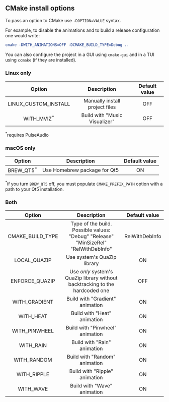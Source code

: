 ## CMake install options

To pass an option to CMake use `-DOPTION=VALUE` syntax.

For example, to disable the animations and to build a release configuration one would write:

```cmake
cmake -DWITH_ANIMATIONS=OFF -DCMAKE_BUILD_TYPE=Debug ..
```

You can also configure the project in a GUI using `cmake-gui` and in a TUI using `ccmake` (if they are installed).

### Linux only

| Option                | Description                           | Default value   |
| :---------:           | :-------------:                       | :-------------: |
| LINUX_CUSTOM_INSTALL  | Manually install project files        | OFF             |
| WITH_MVIZ<sup>*</sup> | Build with "Music Visualizer"         | OFF             |

<sup>*</sup>requires PulseAudio

### macOS only

| Option                | Description                   | Default value   |
| :---------:           | :-------------:               | :-------------: |
| BREW_QT5<sup>*</sup>  | Use Homebrew package for Qt5  | ON              |

<sup>*</sup>if you turn `BREW_QT5` off, you must populate `CMAKE_PREFIX_PATH` option with a path to your Qt5 installation.

### Both

| Option            | Description                     | Default value   |
| :---------:       | :-------------:                 | :-------------: |
| CMAKE_BUILD_TYPE  | Type of the build. Possible values: "Debug" "Release" "MinSizeRel" "RelWithDebInfo" | RelWithDebInfo |
| LOCAL_QUAZIP      | Use system's QuaZip library     | ON              |
| ENFORCE_QUAZIP    | Use *only* system's QuaZip library without backtracking to the hardcoded one | OFF |
| WITH_GRADIENT     | Build with "Gradient" animation | ON              |
| WITH_HEAT         | Build with "Heat" animation     | ON              |
| WITH_PINWHEEL     | Build with "Pinwheel" animation | ON              |
| WITH_RAIN         | Build with "Rain" animation     | ON              |
| WITH_RANDOM       | Build with "Random" animation   | ON              |
| WITH_RIPPLE       | Build with "Ripple" animation   | ON              |
| WITH_WAVE         | Build with "Wave" animation     | ON              |
